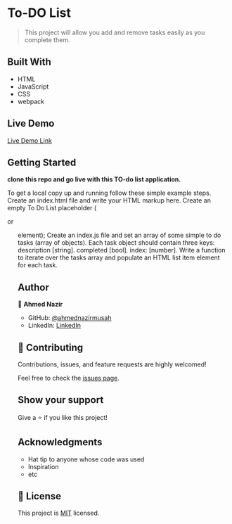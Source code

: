 # To-DO List

> This project will allow you add and remove tasks easily as you complete them.

## Built With

- HTML
- JavaScript
- CSS
- webpack

## Live Demo

[Live Demo Link]()


## Getting Started

**clone this repo and go live with this TO-do list application.**

To get a local copy up and running follow these simple example steps.
Create an index.html file and write your HTML markup here. Create an empty To Do List placeholder (<div> or <ul> element);
Create an index.js file and set an array of some simple to do tasks (array of objects). Each task object should contain three keys:
description [string].
completed [bool].
index: [number].
Write a function to iterate over the tasks array and populate an HTML list item element for each task.


## Author

👤 **Ahmed Nazir**

- GitHub: [@ahmednazirmusah](https://github.com/ahmednazirmusah)
- LinkedIn: [LinkedIn](https://linkedin.com/in/ahmednazirmusah)



## 🤝 Contributing

Contributions, issues, and feature requests are highly welcomed!

Feel free to check the [issues page](../../issues/).

## Show your support

Give a ⭐️ if you like this project!

## Acknowledgments

- Hat tip to anyone whose code was used
- Inspiration
- etc

## 📝 License

This project is [MIT](./LICENSE) licensed.